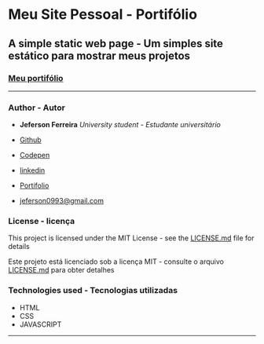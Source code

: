 # Meu Site Pessoal - Portifólio
## A simple static web page - Um simples site estático para mostrar meus projetos

### [Meu portifólio](http://www.jeferson.tk/)

---

### Author - Autor

* **Jeferson Ferreira** *University student - Estudante universitário*

* [Github](https://github.com/jeferson0993)
* [Codepen](https://codepen.io/jeferson0993)
* [linkedin](https://www.linkedin.com/in/jeferson-ferreira-4a036b143)
* [Portifolio](https://www.jeferson.tk/)
* jeferson0993@gmail.com

### License - licença

This project is licensed under the MIT License - see the [LICENSE.md](LICENSE) file for details

Este projeto está licenciado sob a licença MIT - consulte o arquivo [LICENSE.md](LICENSE) para obter detalhes

### Technologies used - Tecnologias utilizadas

* HTML
* CSS
* JAVASCRIPT

---
